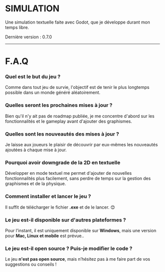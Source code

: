 # SIMULATION

Une simulation textuelle faite avec Godot, que je développe durant mon temps libre. 

Dernière version : 0.7.0

---
# F.A.Q
### Quel est le but du jeu ? 
Comme dans tout jeu de survie, l'objectif est de tenir le plus longtemps possible dans un monde généré aléatoirement.

### Quelles seront les prochaines mises à jour ?
Bien qu'il n'y ait pas de roadmap publiée, je me concentre d'abord sur les fonctionnalités et le gameplay avant d'ajouter des graphismes.
 
### Quelles sont les nouveautés des mises à jour ?
Je laisse aux joueurs le plaisir de découvrir par eux-mêmes les nouveautés ajoutées à chaque mise à jour.


### Pourquoi avoir downgrade de la 2D en textuelle
Développer en mode textuel me permet d'ajouter de nouvelles fonctionnalités plus facilement, sans perdre de temps sur la gestion des graphismes et de la physique.

### Comment installer et lancer le jeu ? 
Il suffit de télécharger le fichier **.exe** et de le lancer. 😊
### Le jeu est-il disponible sur d'autres plateformes ?
Pour l’instant, il est uniquement disponible sur **Windows**, mais une version pour **Mac, Linux et mobile** est prévue.. 
### Le jeu est-il open source ? Puis-je modifier le code ?

Le jeu **n'est pas open source**, mais n’hésitez pas à me faire part de vos suggestions ou conseils !

